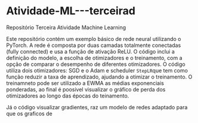 # Atividade-ML---terceirad
Repositório Terceira Atividade Machine Learning

Este repositório contém um exemplo básico de rede neural utilizando o PyTorch.
A rede é composta por duas camadas totalmente conectadas (fully connected) e usa a função de ativação ReLU. 
O código inclui a definição do modelo, a escolha de otimizadores e o treinamento, com a opção de comparar o desempenho de diferentes otimizadores.
O código utiliza dois otimizadores:
SGD e o Adam  e  scheduler `StepLR`que tem como função reduzir  a taxa de aprendizado, ajudando a otimizar o treinamento.
O treinamneto pode ser utilizado a EWMA as médias exponenciais ponderadas, ao final é poosivel visualizar o gráfico de perda 
dos otimizadores ao longo das épocas do teinamento.

 Já o código visualizar gradientes, raz um modelo de redes adaptado para que os graficos de 
